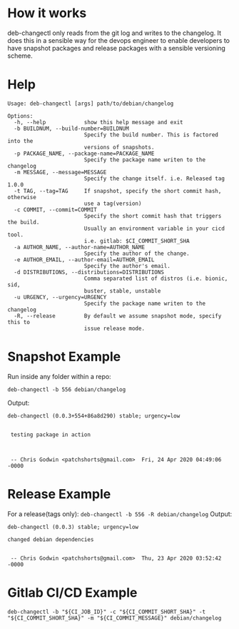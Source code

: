 # How it works

deb-changectl only reads from the git log and writes to the changelog. It does this in a sensible way for the devops engineer to enable developers to have snapshot packages and release packages with a sensible versioning scheme.

# Help
```
Usage: deb-changectl [args] path/to/debian/changelog

Options:
  -h, --help            show this help message and exit
  -b BUILDNUM, --build-number=BUILDNUM
                        Specify the build number. This is factored into the
                        versions of snapshots.
  -p PACKAGE_NAME, --package-name=PACKAGE_NAME
                        Specify the package name writen to the changelog
  -m MESSAGE, --message=MESSAGE
                        Specify the change itself. i.e. Released tag 1.0.0
  -t TAG, --tag=TAG     If snapshot, specify the short commit hash, otherwise
                        use a tag(version)
  -c COMMIT, --commit=COMMIT
                        Specify the short commit hash that triggers the build.
                        Usually an environment variable in your cicd tool.
                        i.e. gitlab: $CI_COMMIT_SHORT_SHA
  -a AUTHOR_NAME, --author-name=AUTHOR_NAME
                        Specify the author of the change.
  -e AUTHOR_EMAIL, --author-email=AUTHOR_EMAIL
                        Specify the author's email.
  -d DISTRIBUTIONS, --distributions=DISTRIBUTIONS
                        Comma separated list of distros (i.e. bionic, sid,
                        buster, stable, unstable
  -u URGENCY, --urgency=URGENCY
                        Specify the package name writen to the changelog
  -R, --release         By default we assume snapshot mode, specify this to
                        issue release mode.
```
# Snapshot Example
Run inside any folder within a repo:

`deb-changectl -b 556 debian/changelog`

Output:

```
deb-changectl (0.0.3+554+86a8d290) stable; urgency=low


 testing package in action



 -- Chris Godwin <patchshorts@gmail.com>  Fri, 24 Apr 2020 04:49:06 -0000
 ```

# Release Example
For a release(tags only):
`deb-changectl -b 556 -R debian/changelog`
Output:
```
deb-changectl (0.0.3) stable; urgency=low

changed debian dependencies


 -- Chris Godwin <patchshorts@gmail.com>  Thu, 23 Apr 2020 03:52:42 -0000
 ```
# Gitlab CI/CD Example
`deb-changectl -b "${CI_JOB_ID}" -c "${CI_COMMIT_SHORT_SHA}" -t "${CI_COMMIT_SHORT_SHA}" -m "${CI_COMMIT_MESSAGE}" debian/changelog`
